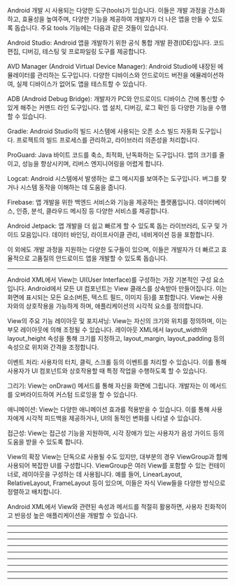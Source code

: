 Android 개발 시 사용되는 다양한 도구(tools)가 있습니다. 이들은 개발 과정을 간소화하고, 효율성을 높여주며, 다양한 기능을 제공하여 개발자가 더 나은 앱을 만들 수 있도록 돕습니다. 주요 tools 기능에는 다음과 같은 것들이 있습니다.

Android Studio: Android 앱을 개발하기 위한 공식 통합 개발 환경(IDE)입니다. 코드 편집, 디버깅, 테스팅 및 프로파일링 도구를 제공합니다.

AVD Manager (Android Virtual Device Manager): Android Studio에 내장된 에뮬레이터를 관리하는 도구입니다. 다양한 디바이스와 안드로이드 버전을 에뮬레이션하여, 실제 디바이스가 없어도 앱을 테스트할 수 있습니다.

ADB (Android Debug Bridge): 개발자가 PC와 안드로이드 디바이스 간에 통신할 수 있게 해주는 커맨드 라인 도구입니다. 앱 설치, 디버깅, 로그 확인 등 다양한 기능을 수행할 수 있습니다.

Gradle: Android Studio의 빌드 시스템에 사용되는 오픈 소스 빌드 자동화 도구입니다. 프로젝트의 빌드 프로세스를 관리하고, 라이브러리 의존성을 처리합니다.

ProGuard: Java 바이트 코드를 축소, 최적화, 난독화하는 도구입니다. 앱의 크기를 줄이고, 성능을 향상시키며, 리버스 엔지니어링을 어렵게 합니다.

Logcat: Android 시스템에서 발생하는 로그 메시지를 보여주는 도구입니다. 버그를 찾거나 시스템 동작을 이해하는 데 도움을 줍니다.

Firebase: 앱 개발을 위한 백엔드 서비스와 기능을 제공하는 플랫폼입니다. 데이터베이스, 인증, 분석, 클라우드 메시징 등 다양한 서비스를 제공합니다.

Android Jetpack: 앱 개발을 더 쉽고 빠르게 할 수 있도록 돕는 라이브러리, 도구 및 가이드 모음입니다. 데이터 바인딩, 라이프사이클 관리, 네비게이션 등을 포함합니다.

이 외에도 개발 과정을 지원하는 다양한 도구들이 있으며, 이들은 개발자가 더 빠르고 효율적으로 고품질의 안드로이드 앱을 개발할 수 있도록 돕습니다.

------------------------------------------------------------------------------------------------------------------------------------------------------------------------------------------------------------------
Android XML에서 View는 UI(User Interface)를 구성하는 가장 기본적인 구성 요소입니다. Android에서 모든 UI 컴포넌트는 View 클래스를 상속받아 만들어집니다. 이는 화면에 표시되는 모든 요소(버튼, 텍스트 필드, 이미지 등)를 포함합니다. View는 사용자와의 상호작용을 가능하게 하며, 애플리케이션의 시각적 요소를 정의합니다.

View의 주요 기능
레이아웃 및 포지셔닝: View는 자신의 크기와 위치를 정의하며, 이는 부모 레이아웃에 의해 조정될 수 있습니다. 레이아웃 XML에서 layout_width와 layout_height 속성을 통해 크기를 지정하고, layout_margin, layout_padding 등의 속성으로 위치와 간격을 조정합니다.

이벤트 처리: 사용자의 터치, 클릭, 스크롤 등의 이벤트를 처리할 수 있습니다. 이를 통해 사용자가 UI 컴포넌트와 상호작용할 때 특정 작업을 수행하도록 할 수 있습니다.

그리기: View는 onDraw() 메서드를 통해 자신을 화면에 그립니다. 개발자는 이 메서드를 오버라이드하여 커스텀 드로잉을 할 수 있습니다.

애니메이션: View는 다양한 애니메이션 효과를 적용받을 수 있습니다. 이를 통해 사용자에게 시각적 피드백을 제공하거나, UI의 동적인 변화를 나타낼 수 있습니다.

접근성: View는 접근성 기능을 지원하여, 시각 장애가 있는 사용자가 음성 가이드 등의 도움을 받을 수 있도록 합니다.

View의 확장
View는 단독으로 사용될 수도 있지만, 대부분의 경우 ViewGroup과 함께 사용되어 복잡한 UI를 구성합니다. ViewGroup은 여러 View를 포함할 수 있는 컨테이너로, 레이아웃을 구성하는 데 사용됩니다. 예를 들어, LinearLayout, RelativeLayout, FrameLayout 등이 있으며, 이들은 자식 View들을 다양한 방식으로 정렬하고 배치합니다.

Android XML에서 View와 관련된 속성과 메서드를 적절히 활용하면, 사용자 친화적이고 반응성 높은 애플리케이션을 개발할 수 있습니다.

------------------------------------------------------------------------------------------------------------------------------------------------------------------------------------------------------------------
------------------------------------------------------------------------------------------------------------------------------------------------------------------------------------------------------------------
------------------------------------------------------------------------------------------------------------------------------------------------------------------------------------------------------------------
------------------------------------------------------------------------------------------------------------------------------------------------------------------------------------------------------------------
------------------------------------------------------------------------------------------------------------------------------------------------------------------------------------------------------------------
------------------------------------------------------------------------------------------------------------------------------------------------------------------------------------------------------------------
------------------------------------------------------------------------------------------------------------------------------------------------------------------------------------------------------------------
------------------------------------------------------------------------------------------------------------------------------------------------------------------------------------------------------------------
------------------------------------------------------------------------------------------------------------------------------------------------------------------------------------------------------------------
